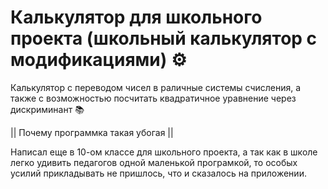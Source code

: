 # Калькулятор для школьного проекта (школьный калькулятор с модификациями) ⚙️
Калькулятор с переводом чисел в раличные системы счисления, а также с возможностью посчитать квадратичное уравнение через дискриминант 📚

|| Почему программка такая убогая ||
                               

Написал еще в 10-ом классе для школьного проекта, а так как в школе легко удивить педагогов одной маленькой програмкой, то особых усилий прикладывать не пришлось, что и сказалось на приложении. 
